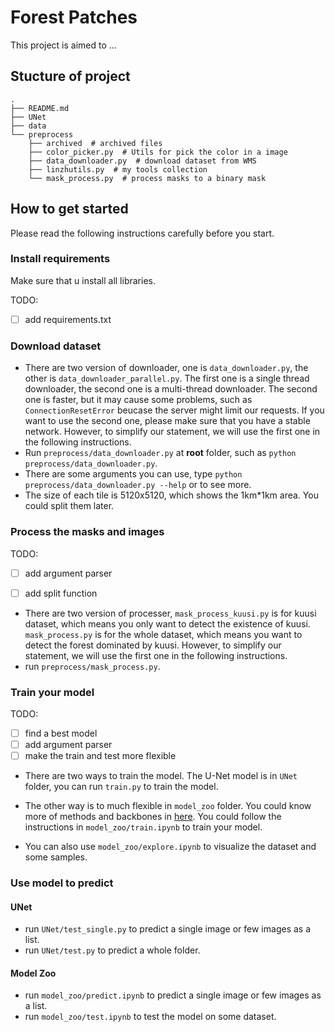# Forest Patches

This project is aimed to ...


## Stucture of project

```
.
├── README.md
├── UNet
├── data
└── preprocess
    ├── archived  # archived files
    ├── color_picker.py  # Utils for pick the color in a image
    ├── data_downloader.py  # download dataset from WMS
    ├── linzhutils.py  # my tools collection
    └── mask_process.py  # process masks to a binary mask
```

## How to get started

Please read the following instructions carefully before you start.

### Install requirements

Make sure that u install all libraries.

TODO:
- [ ] add requirements.txt

<!-- 
We also provide a `requirements.txt` for pip. Use the following command to install.

``pip install -r requirements.txt``

NB: If you are using Macbook with Apple silicon, you can install `mediapipe-silicon` instead of `mediapipe`, but they said that mediapipe will support Apple silicon soon. And use `requirements_maxOS.txt` instead of `requirements.txt`. -->

### Download dataset
- There are two version of downloader, one is `data_downloader.py`, the other is `data_downloader_parallel.py`. The first one is a single thread downloader, the second one is a multi-thread downloader. The second one is faster, but it may cause some problems, such as `ConnectionResetError` beucase the server might limit our requests. If you want to use the second one, please make sure that you have a stable network. However, to simplify our statement, we will use the first one in the following instructions.
- Run `preprocess/data_downloader.py` at **root** folder, such as `python preprocess/data_downloader.py`.
- There are some arguments you can use, type `python preprocess/data_downloader.py --help` or to see more.
- The size of each tile is 5120x5120, which shows the 1km*1km area. You could split them later.

### Process the masks and images

TODO:
- [ ] add argument parser
- [ ] add split function


- There are two version of processer, `mask_process_kuusi.py` is for kuusi dataset, which means you only want to detect the existence of kuusi. `mask_process.py` is for the whole dataset, which means you want to detect the forest dominated by kuusi. However, to simplify our statement, we will use the first one in the following instructions.
- run `preprocess/mask_process.py`.

### Train your model

TODO:
- [ ] find a best model
- [ ] add argument parser
- [ ] make the train and test more flexible

- There are two ways to train the model. The U-Net model is in `UNet` folder, you can run `train.py` to train the model.

- The other way is to much flexible in `model_zoo` folder. You could know more of methods and backbones in [here](https://github.com/qubvel/segmentation_models.pytorch). You could follow the instructions in `model_zoo/train.ipynb` to train your model.
- You can also use `model_zoo/explore.ipynb` to visualize the dataset and some samples.

### Use model to predict

#### UNet
- run `UNet/test_single.py` to predict a single image or few images as a list.
- run `UNet/test.py` to predict a whole folder.

#### Model Zoo
- run `model_zoo/predict.ipynb` to predict a single image or few images as a list.
- run `model_zoo/test.ipynb` to test the model on some dataset.


<!-- 1. run `main.py`
1. act some sign to the camera
2. after the program comfirm your sign, it will play the corresponding English word
3. enjoy

*If you do not like the Preview window, you can set`SHOW = False`* -->
